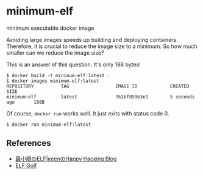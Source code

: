 # minimum-elf
minimum executable docker image

Avoiding large images speeds up building and deploying containers.
Therefore, it is crucial to reduce the image size to a minimum.
So how much smaller can we reduce the image size?

This is an answer of this question. It's only 188 bytes!

```
$ docker build -t minimum-elf:latest .
$ docker images minimum-elf:latest
REPOSITORY          TAG                 IMAGE ID            CREATED             SIZE
minimum-elf         latest              7616f85963e1        5 seconds ago       188B
```

Of course, `docker run` works well. It just exits with status code 0.

```
$ docker run minimum-elf:latest
```

## References

- [最小限のELF|κeenのHappy Hacκing Blog](https://keens.github.io/blog/2020/04/12/saishougennoelf/)
- [ELF Golf](http://shinh.skr.jp/binary/fsij061115/)
